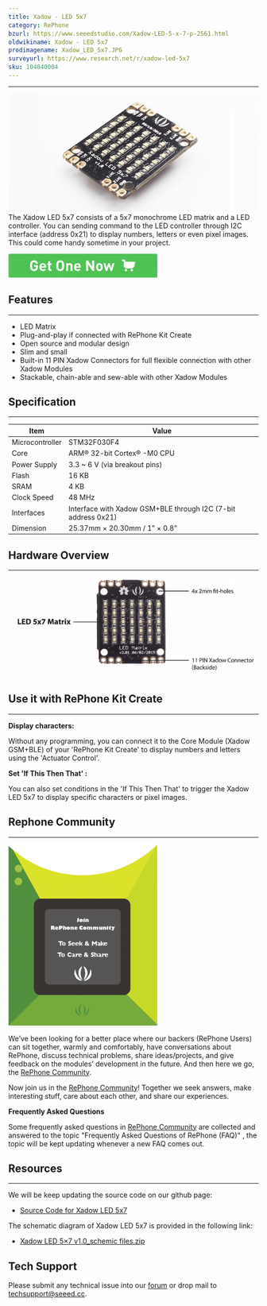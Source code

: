 ```yaml
---
title: Xadow - LED 5x7
category: RePhone
bzurl: https://www.seeedstudio.com/Xadow-LED-5-x-7-p-2561.html
oldwikiname: Xadow - LED 5x7
prodimagename: Xadow_LED_5x7.JPG
surveyurl: https://www.research.net/r/xadow-led-5x7
sku: 104040004
---
```


---
![](https://github.com/SeeedDocument/Xadow_LED_5x7/raw/master/images/Xadow_LED_5x7.JPG)
The Xadow LED 5x7 consists of a 5x7 monochrome LED matrix and a LED controller. You can sending command to the LED controller through I2C interface (address 0x21) to display numbers, letters or even pixel images. This could come handy sometime in your project.

[![](https://github.com/SeeedDocument/Xadow_LED_5x7/raw/master/images/300px-Get_One_Now_Banner.png)](https://www.seeedstudio.com/Xadow-LED-5-x-7-p-2561.html)

## Features
---
- LED Matrix
- Plug-and-play if connected with RePhone Kit Create
- Open source and modular design
- Slim and small
- Built-in 11 PIN Xadow Connectors for full flexible connection with other Xadow Modules
- Stackable, chain-able and sew-able with other Xadow Modules

## Specification
---
|Item|Value|
|---|---|
|Microcontroller|	STM32F030F4
|Core|	ARM® 32-bit Cortex® -M0 CPU
|Power Supply|	3.3 ~ 6 V (via breakout pins)
|Flash|	16 KB
|SRAM	|4 KB
|Clock Speed|	48 MHz
|Interfaces|	Interface with Xadow GSM+BLE through I2C (7-bit address 0x21)
|Dimension|	25.37mm × 20.30mm / 1” × 0.8”


## Hardware Overview
---
![](https://github.com/SeeedDocument/Xadow_LED_5x7/raw/master/images/800px-Xadow_LED_5x7.png)

## Use it with RePhone Kit Create
---
**Display characters:**

 Without any programming, you can connect it to the Core Module (Xadow GSM+BLE) of your 'RePhone Kit Create' to display numbers and letters using the 'Actuator Control'.

**Set 'If This Then That' :**

 You can also set conditions in the 'If This Then That' to trigger the Xadow LED 5x7 to display specific characters or pixel images.


## Rephone Community
---
[![](https://github.com/SeeedDocument/Xadow_LED_5x7/raw/master/images/300px-RePhone_Community-2.png)](https://community.seeedstudio.com/discover.html?t=RePhone)

 We’ve been looking for a better place where our backers (RePhone Users) can sit together, warmly and comfortably, have conversations about RePhone, discuss technical problems, share ideas/projects, and give feedback on the modules’ development in the future. And then here we go, the [RePhone Community](https://community.seeedstudio.com/discover.html?t=RePhone).

 Now join us in the [RePhone Community](https://community.seeedstudio.com/discover.html?t=RePhone)! Together we seek answers, make interesting stuff, care about each other, and share our experiences.

 **Frequently Asked Questions**

 Some frequently asked questions in [RePhone Community](https://community.seeedstudio.com/discover.html?t=RePhone) are collected and answered to the topic "Frequently Asked Questions of RePhone (FAQ)" , the topic will be kept updating whenever a new FAQ comes out.

## Resources
---
We will be keep updating the source code on our github page:

- [Source Code for Xadow LED 5x7](https://github.com/WayenWeng/Xadow_LED_5x7/)

The schematic diagram of Xadow LED 5x7 is provided in the following link:

- [Xadow LED 5×7 v1.0_schemic files.zip](https://github.com/SeeedDocument/Xadow_LED_5x7/raw/master/res/202000746_PCBA%3BXadow%20LED%205%C3%977%20v1.0_schemic%20files.zip)

## Tech Support
Please submit any technical issue into our [forum](http://forum.seeedstudio.com/) or drop mail to techsupport@seeed.cc. 